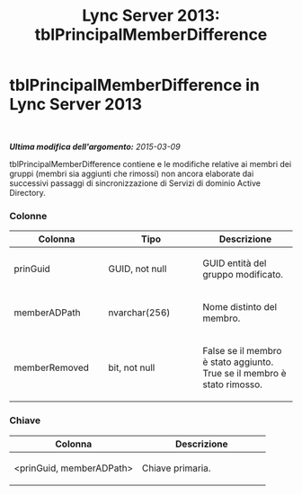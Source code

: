 ﻿---
title: 'Lync Server 2013: tblPrincipalMemberDifference'
TOCTitle: tblPrincipalMemberDifference
ms:assetid: 0b94f555-6888-4fe0-a048-4660a2513276
ms:mtpsurl: https://technet.microsoft.com/it-it/library/Gg558612(v=OCS.15)
ms:contentKeyID: 49299650
ms.date: 08/24/2015
mtps_version: v=OCS.15
ms.translationtype: HT
---

# tblPrincipalMemberDifference in Lync Server 2013

 

_**Ultima modifica dell'argomento:** 2015-03-09_

tblPrincipalMemberDifference contiene e le modifiche relative ai membri dei gruppi (membri sia aggiunti che rimossi) non ancora elaborate dai successivi passaggi di sincronizzazione di Servizi di dominio Active Directory.

### Colonne

<table>
<colgroup>
<col style="width: 33%" />
<col style="width: 33%" />
<col style="width: 33%" />
</colgroup>
<thead>
<tr class="header">
<th>Colonna</th>
<th>Tipo</th>
<th>Descrizione</th>
</tr>
</thead>
<tbody>
<tr class="odd">
<td><p>prinGuid</p></td>
<td><p>GUID, not null</p></td>
<td><p>GUID entità del gruppo modificato.</p></td>
</tr>
<tr class="even">
<td><p>memberADPath</p></td>
<td><p>nvarchar(256)</p></td>
<td><p>Nome distinto del membro.</p></td>
</tr>
<tr class="odd">
<td><p>memberRemoved</p></td>
<td><p>bit, not null</p></td>
<td><p>False se il membro è stato aggiunto. True se il membro è stato rimosso.</p></td>
</tr>
</tbody>
</table>


### Chiave

<table>
<colgroup>
<col style="width: 50%" />
<col style="width: 50%" />
</colgroup>
<thead>
<tr class="header">
<th>Colonna</th>
<th>Descrizione</th>
</tr>
</thead>
<tbody>
<tr class="odd">
<td><p>&lt;prinGuid, memberADPath&gt;</p></td>
<td><p>Chiave primaria.</p></td>
</tr>
</tbody>
</table>


